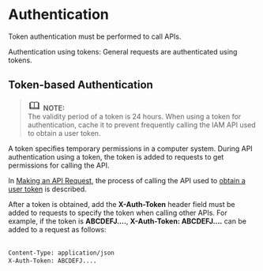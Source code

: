 # Authentication<a name="rds_03_0001"></a>

Token authentication must be performed to call APIs.

Authentication using tokens: General requests are authenticated using tokens.

## Token-based Authentication<a name="section2417768214391"></a>

>![](public_sys-resources/icon-note.gif) **NOTE:**   
>The validity period of a token is 24 hours. When using a token for authentication, cache it to prevent frequently calling the IAM API used to obtain a user token.  

A token specifies temporary permissions in a computer system. During API authentication using a token, the token is added to requests to get permissions for calling the API.

In  [Making an API Request](making-an-api-request.md), the process of calling the API used to  [obtain a user token](https://docs.otc.t-systems.com/en-us/api/iam/en-us_topic_0057845583.html)  is described.

After a token is obtained, add the  **X-Auth-Token**  header field must be added to requests to specify the token when calling other APIs. For example, if the token is  **ABCDEFJ....**,  **X-Auth-Token: ABCDEFJ....**  can be added to a request as follows:

```

Content-Type: application/json
X-Auth-Token: ABCDEFJ....
```

